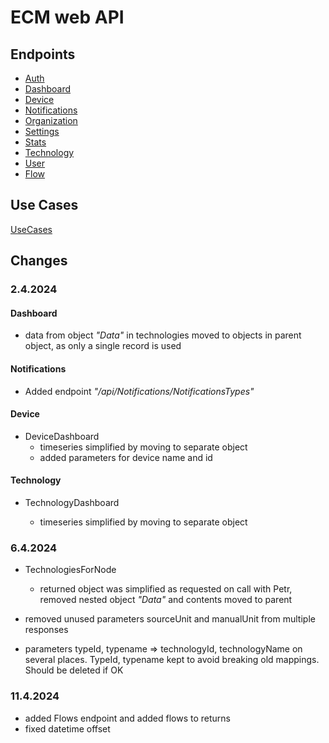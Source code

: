 # ECM web API

## Endpoints

- [Auth](/Endpoints/Auth.md)
- [Dashboard](/Endpoints/Dashboard.md)
- [Device](/Endpoints/Device.md)
- [Notifications](/Endpoints/Notifications.md)
- [Organization](/Endpoints/Organization.md)
- [Settings](/Endpoints/Settings.md)
- [Stats](/Endpoints/Stats.md)
- [Technology](/Endpoints/Technology.md)
- [User](/Endpoints/User.md)
- [Flow](/Endpoints/Flow.md)

## Use Cases

[UseCases](/Endpoints/UseCases.md)

## Changes

### 2.4.2024

#### Dashboard

- data from object _"Data"_ in technologies moved to objects in parent object, as only a single record is used

#### Notifications

- Added endpoint _"/api/Notifications/NotificationsTypes"_

#### Device

- DeviceDashboard
  - timeseries simplified by moving to separate object
  - added parameters for device name and id

#### Technology

- TechnologyDashboard

  - timeseries simplified by moving to separate object

### 6.4.2024

- TechnologiesForNode

  - returned object was simplified as requested on call with Petr, removed nested object _"Data"_ and contents moved to parent

- removed unused parameters sourceUnit and manualUnit from multiple responses

- parameters typeId, typename => technologyId, technologyName on several places. TypeId, typename kept to avoid breaking old mappings. Should be deleted if OK

### 11.4.2024

- added Flows endpoint and added flows to returns
- fixed datetime offset
